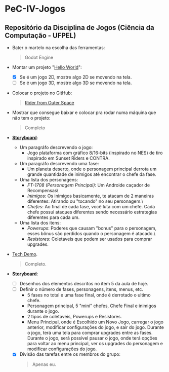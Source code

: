 # PeC-IV-Jogos
## Repositório da Disciplina de Jogos (Ciência da Computação - UFPEL)

* Bater o martelo na escolha das ferramentas:
  > Godot Engine

* Montar um projeto "[Hello World](https://github.com/juan-burtet/PeC-IV-Jogos/tree/master/Extras/Hello%20World)": 
  - [x] Se é um jogo 2D, mostre algo 2D se movendo na tela.
  - [ ] Se é um jogo 3D, mostre algo 3D se movendo na tela.
  
* Colocar o projeto no GitHub:
  >[Rider from Outer Space](https://github.com/juan-burtet/PeC-IV-Jogos/tree/master/Rider%20From%20Outer%20Space)

* Mostrar que consegue baixar e colocar pra rodar numa máquina que não tem o projeto: 
  > Completo

* __[Storyboard](https://github.com/juan-burtet/PeC-IV-Jogos/blob/master/STORYBOARD.md)__:
  * Um paragráfo descrevendo o jogo:
    - Jogo plataforma com gráfico 8/16-bits (inspirado no NES) de tiro inspirado em Sunset Riders e CONTRA.
  * Um paragráfo descrevendo uma fase:
    - Um planeta deserto, onde o personagem principal derrota um grande quantidade de inimigos até encontrar o chefe da fase.
  * Uma lista dos personagens:
    - _FT-1708 (Personagem Principal)_: Um Androide caçador de Recompensas\
    - _Inimigos_: Os inimigos basicamente, te atacam de 2 maneiras diferentes: Atirando ou "tocando" no seu personagem.\
    - _Chefes_: Ao final de cada fase, você luta com um chefe. Cada chefe possui ataques diferentes sendo necessário estrategias diferentes para cada um.
  * Uma lista dos itens:
    - _Powerups_: Poderes que causam "bonus" para o personagem, esses bônus são perdidos quando o personagem é atacado.\
    - _Resistores_: Coletaveis que podem ser usados para comprar upgrades.

* [Tech Demo](https://github.com/juan-burtet/PeC-IV-Jogos/tree/master/Extras/Godot%203%20-%20Platform%20Tutorial).
  > Completo.
  
* __[Storyboard](https://github.com/juan-burtet/PeC-IV-Jogos/blob/master/STORYBOARD.md)__:
  - [ ] Desenhos dos elementos descritos no item 5 da aula de hoje.
  - [ ] Definir o número de fases, personagens, itens, menus, etc. 
      - 5 fases no total e uma fase final, onde é derrotado o ultimo chefe.
      - Personagem principal, 5 "mini" chefes, Chefe Final e inimigos durante o jogo.
      - 2 tipos de coletaveis, Powerups e Resistores.
      - Menu Principal, onde é Escolhido um Novo Jogo, carregar o jogo anterior, modificar configurações do jogo, e sair do jogo. Durante o jogo, terá uma tela para comprar upgrades entre as fases. Durante o jogo, será possivel pausar o jogo, onde terá opções para voltar ao menu principal, ver os upgrades do personagem e modificar configurações do jogo.
  - [x] Divisão das tarefas entre os membros do grupo:
    > Apenas eu.
